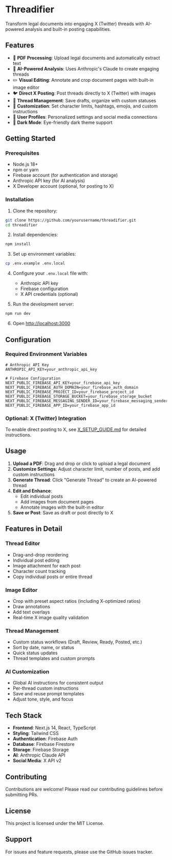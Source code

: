 # Threadifier

Transform legal documents into engaging X (Twitter) threads with AI-powered analysis and built-in posting capabilities.

## Features

- 📄 **PDF Processing**: Upload legal documents and automatically extract text
- 🤖 **AI-Powered Analysis**: Uses Anthropic's Claude to create engaging threads
- ✏️ **Visual Editing**: Annotate and crop document pages with built-in image editor
- 🐦 **Direct X Posting**: Post threads directly to X (Twitter) with images
- 💾 **Thread Management**: Save drafts, organize with custom statuses
- 🎨 **Customization**: Set character limits, hashtags, emojis, and custom instructions
- 👤 **User Profiles**: Personalized settings and social media connections
- 🌙 **Dark Mode**: Eye-friendly dark theme support

## Getting Started

### Prerequisites

- Node.js 18+ 
- npm or yarn
- Firebase account (for authentication and storage)
- Anthropic API key (for AI analysis)
- X Developer account (optional, for posting to X)

### Installation

1. Clone the repository:
```bash
git clone https://github.com/yourusername/threadifier.git
cd threadifier
```

2. Install dependencies:
```bash
npm install
```

3. Set up environment variables:
```bash
cp .env.example .env.local
```

4. Configure your `.env.local` file with:
   - Anthropic API key
   - Firebase configuration
   - X API credentials (optional)

5. Run the development server:
```bash
npm run dev
```

6. Open [http://localhost:3000](http://localhost:3000)

## Configuration

### Required Environment Variables

```env
# Anthropic API Key
ANTHROPIC_API_KEY=your_anthropic_api_key

# Firebase Configuration
NEXT_PUBLIC_FIREBASE_API_KEY=your_firebase_api_key
NEXT_PUBLIC_FIREBASE_AUTH_DOMAIN=your_firebase_auth_domain
NEXT_PUBLIC_FIREBASE_PROJECT_ID=your_firebase_project_id
NEXT_PUBLIC_FIREBASE_STORAGE_BUCKET=your_firebase_storage_bucket
NEXT_PUBLIC_FIREBASE_MESSAGING_SENDER_ID=your_firebase_messaging_sender_id
NEXT_PUBLIC_FIREBASE_APP_ID=your_firebase_app_id
```

### Optional: X (Twitter) Integration

To enable direct posting to X, see [X_SETUP_GUIDE.md](./X_SETUP_GUIDE.md) for detailed instructions.

## Usage

1. **Upload a PDF**: Drag and drop or click to upload a legal document
2. **Customize Settings**: Adjust character limit, number of posts, and add custom instructions
3. **Generate Thread**: Click "Generate Thread" to create an AI-powered thread
4. **Edit and Enhance**: 
   - Edit individual posts
   - Add images from document pages
   - Annotate images with the built-in editor
5. **Save or Post**: Save as draft or post directly to X

## Features in Detail

### Thread Editor
- Drag-and-drop reordering
- Individual post editing
- Image attachment for each post
- Character count tracking
- Copy individual posts or entire thread

### Image Editor
- Crop with preset aspect ratios (including X-optimized ratios)
- Draw annotations
- Add text overlays
- Real-time X image quality validation

### Thread Management
- Custom status workflows (Draft, Review, Ready, Posted, etc.)
- Sort by date, name, or status
- Quick status updates
- Thread templates and custom prompts

### AI Customization
- Global AI instructions for consistent output
- Per-thread custom instructions
- Save and reuse prompt templates
- Adjust tone, style, and focus

## Tech Stack

- **Frontend**: Next.js 14, React, TypeScript
- **Styling**: Tailwind CSS
- **Authentication**: Firebase Auth
- **Database**: Firebase Firestore
- **Storage**: Firebase Storage
- **AI**: Anthropic Claude API
- **Social Media**: X API v2

## Contributing

Contributions are welcome! Please read our contributing guidelines before submitting PRs.

## License

This project is licensed under the MIT License.

## Support

For issues and feature requests, please use the GitHub issues tracker.